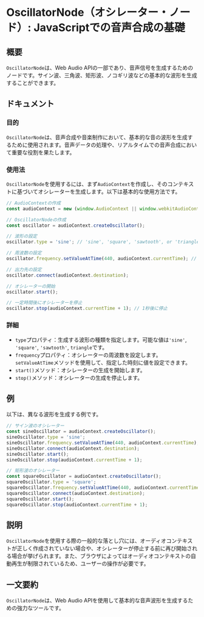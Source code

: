 <!--
Meta Description: # OscillatorNode（オシレーター・ノード）: JavaScriptでの音声合成の基礎 ## 概要 `OscillatorNode`は、Web Audio APIの一部であり、音声信号を生成するためのノードです。サイン波、三角波、矩形波、ノコギリ波などの基本的な波形を生成することができま...
Meta Keywords: audiocontext, oscillatornode, oscillator, currenttime, sineoscillator
-->

# OscillatorNode（オシレーター・ノード）: JavaScriptでの音声合成の基礎

## 概要
`OscillatorNode`は、Web Audio APIの一部であり、音声信号を生成するためのノードです。サイン波、三角波、矩形波、ノコギリ波などの基本的な波形を生成することができます。

## ドキュメント
### 目的
`OscillatorNode`は、音声合成や音楽制作において、基本的な音の波形を生成するために使用されます。音声データの処理や、リアルタイムでの音声合成において重要な役割を果たします。

### 使用法
`OscillatorNode`を使用するには、まず`AudioContext`を作成し、そのコンテキストに基づいてオシレーターを生成します。以下は基本的な使用方法です。

```javascript
// AudioContextの作成
const audioContext = new (window.AudioContext || window.webkitAudioContext)();

// OscillatorNodeの作成
const oscillator = audioContext.createOscillator();

// 波形の設定
oscillator.type = 'sine'; // 'sine', 'square', 'sawtooth', or 'triangle'

// 周波数の設定
oscillator.frequency.setValueAtTime(440, audioContext.currentTime); // A4の音（440Hz）

// 出力先の設定
oscillator.connect(audioContext.destination);

// オシレーターの開始
oscillator.start();

// 一定時間後にオシレーターを停止
oscillator.stop(audioContext.currentTime + 1); // 1秒後に停止
```

### 詳細
- `type`プロパティ：生成する波形の種類を指定します。可能な値は`'sine'`, `'square'`, `'sawtooth'`, `triangle`です。
- `frequency`プロパティ：オシレーターの周波数を設定します。`setValueAtTime`メソッドを使用して、指定した時刻に値を設定できます。
- `start()`メソッド：オシレーターの生成を開始します。
- `stop()`メソッド：オシレーターの生成を停止します。

## 例
以下は、異なる波形を生成する例です。

```javascript
// サイン波のオシレーター
const sineOscillator = audioContext.createOscillator();
sineOscillator.type = 'sine';
sineOscillator.frequency.setValueAtTime(440, audioContext.currentTime);
sineOscillator.connect(audioContext.destination);
sineOscillator.start();
sineOscillator.stop(audioContext.currentTime + 1);

// 矩形波のオシレーター
const squareOscillator = audioContext.createOscillator();
squareOscillator.type = 'square';
squareOscillator.frequency.setValueAtTime(440, audioContext.currentTime);
squareOscillator.connect(audioContext.destination);
squareOscillator.start();
squareOscillator.stop(audioContext.currentTime + 1);
```

## 説明
`OscillatorNode`を使用する際の一般的な落とし穴には、オーディオコンテキストが正しく作成されていない場合や、オシレーターが停止する前に再び開始される場合が挙げられます。また、ブラウザによってはオーディオコンテキストの自動再生が制限されているため、ユーザーの操作が必要です。

## 一文要約
`OscillatorNode`は、Web Audio APIを使用して基本的な音声波形を生成するための強力なツールです。
